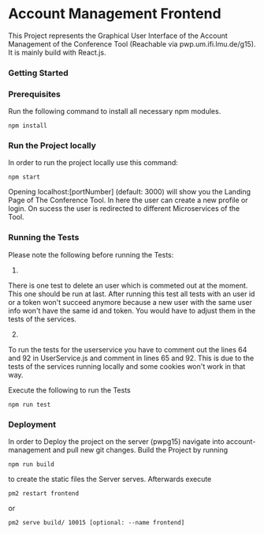 # Account Management Frontend

This Project represents the Graphical User Interface of the Account Management of the Conference Tool (Reachable via pwp.um.ifi.lmu.de/g15). It is mainly build with React.js.

### Getting Started

### Prerequisites

Run the following command to install all necessary npm modules.

```
npm install
```

### Run the Project locally 

In order to run the project locally use this command:

```
npm start
```

Opening localhost:[portNumber] (default: 3000) will show you the Landing Page of The Conference Tool. In here the user can create a new profile or login. On sucess the user is redirected to different Microservices of the Tool.

### Running the Tests

Please note the following before running the Tests:

1.
There is one test to delete an user which is commeted out at the moment. 
This one should be run at last. 
After running this test all tests with an user id or a token won't succeed anymore because a new user with the same user info won't have the same id and token.
You would have to adjust them in the tests of the services.

2.
To run the tests for the userservice you have to comment out the lines 64 and 92 in UserService.js and comment in lines 65 and 92. 
This is due to the tests of the services running locally and some cookies won't work in that way.

Execute the following to run the Tests

```
npm run test
```

### Deployment

In order to Deploy the project on the server (pwpg15) navigate into account-management and pull new git changes. Build the Project by running 
```
npm run build
```
to create the static files the Server serves. Afterwards execute
```
pm2 restart frontend
```
or
```
pm2 serve build/ 10015 [optional: --name frontend]
```